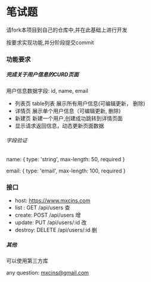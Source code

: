 
# 笔试题

请fork本项目到自己的仓库中,并在此基础上进行开发

按要求实现功能,并分阶段提交commit

### 功能要求

#####  完成关于用户信息的CURD页面

用户信息数据字段: id, name, email

*  列表页   table列表 展示所有用户信息(可编辑更新， 删除)
*  详情页   展示单个用户信息（可编辑更新, 删除)
*  新建页   新建一个用户,创建成功跳转到详情页面
*  显示请求返回信息，动态更新页面数据

######  字段验证
name: { type: 'string', max-length: 50, required }

email: { type: 'email', max-length: 100, required }

### 接口
*  host: https://www.mxcins.com
*  list : GET /api/users  查
*  create: POST /api/users 增
*  update: PUT /api/users/:id 改
*  destroy: DELETE /api/users/:id  删


##### 其他

可以使用第三方库

any question: mxcins@gmail.com
